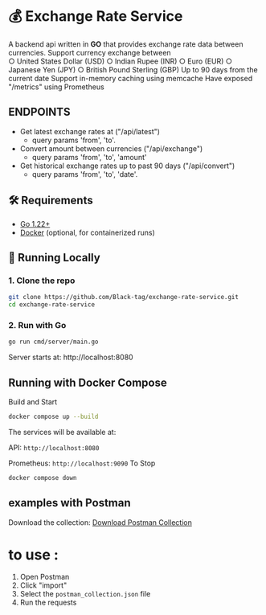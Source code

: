 # 💰 Exchange Rate Service



A backend api written in **GO** that provides exchange rate data between currencies.
Support currency exchange between  
○ United States Dollar (USD) 
○ Indian Rupee (INR) 
○ Euro (EUR) 
○ Japanese Yen (JPY) 
○ British Pound Sterling (GBP)
Up to 90 days from the current date 
Support in-memory caching using memcache
Have exposed "/metrics" using Prometheus

## ENDPOINTS
- Get latest exchange rates at ("/api/latest")
  - query params 'from', 'to'.
- Convert amount between currencies ("/api/exchange")
  - query params 'from', 'to', 'amount'
- Get historical exchange rates up to past 90 days ("/api/convert")
  - query params 'from', 'to', 'date'.

## 🛠️ Requirements
- [Go 1.22+](https://go.dev/dl/)  
- [Docker](https://docs.docker.com/get-docker/) (optional, for containerized runs)


## 🚀 Running Locally
### 1. Clone the repo
```bash
git clone https://github.com/Black-tag/exchange-rate-service.git
cd exchange-rate-service
```



### 2. Run with Go 
```bash
go run cmd/server/main.go
```
Server starts at: http://localhost:8080

## Running with Docker Compose
Build and Start
```bash
docker compose up --build
```
The services will be available at:

API: `http://localhost:8080`

Prometheus: `http://localhost:9090`
To Stop 
```bash
docker compose down
```




## examples with Postman
Download the collection: [Download Postman Collection](./docs/exchange-rate-service.postman_collection.json)

# to use :
1. Open Postman
2. Click "import"
3. Select the `postman_collection.json` file
4. Run the requests











